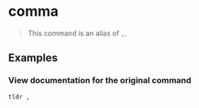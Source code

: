# comma

> This command is an alias of `,`.

## Examples

### View documentation for the original command

```bash
tldr ,
```
